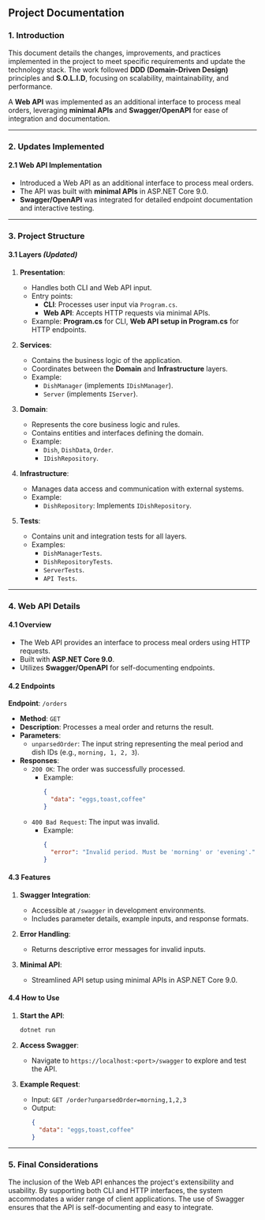 ﻿## **Project Documentation**

### **1. Introduction**

This document details the changes, improvements, and practices implemented in the project to meet specific requirements and update the technology stack. The work followed **DDD (Domain-Driven Design)** principles and **S.O.L.I.D**, focusing on scalability, maintainability, and performance.

A **Web API** was implemented as an additional interface to process meal orders, leveraging **minimal APIs** and **Swagger/OpenAPI** for ease of integration and documentation.

---

### **2. Updates Implemented**

#### **2.1 Web API Implementation**

- Introduced a Web API as an additional interface to process meal orders.
- The API was built with **minimal APIs** in ASP.NET Core 9.0.
- **Swagger/OpenAPI** was integrated for detailed endpoint documentation and interactive testing.

---

### **3. Project Structure**

#### **3.1 Layers** *(Updated)*

1. **Presentation**:
    - Handles both CLI and Web API input.
    - Entry points:
        - **CLI**: Processes user input via `Program.cs`.
        - **Web API**: Accepts HTTP requests via minimal APIs.
    - Example: **Program.cs** for CLI, **Web API setup in Program.cs** for HTTP endpoints.

2. **Services**:
    - Contains the business logic of the application.
    - Coordinates between the **Domain** and **Infrastructure** layers.
    - Example:
        - `DishManager` (implements `IDishManager`).
        - `Server` (implements `IServer`).

3. **Domain**:
    - Represents the core business logic and rules.
    - Contains entities and interfaces defining the domain.
    - Example:
        - `Dish`, `DishData`, `Order`.
        - `IDishRepository`.

4. **Infrastructure**:
    - Manages data access and communication with external systems.
    - Example:
        - `DishRepository`: Implements `IDishRepository`.

5. **Tests**:
    - Contains unit and integration tests for all layers.
    - Examples:
        - `DishManagerTests`.
        - `DishRepositoryTests`.
        - `ServerTests`.
        - `API Tests`.

---

### **4. Web API Details**

#### **4.1 Overview**

- The Web API provides an interface to process meal orders using HTTP requests.
- Built with **ASP.NET Core 9.0**.
- Utilizes **Swagger/OpenAPI** for self-documenting endpoints.

#### **4.2 Endpoints**

**Endpoint**: `/orders`

- **Method**: `GET`
- **Description**: Processes a meal order and returns the result.
- **Parameters**:
    - `unparsedOrder`: The input string representing the meal period and dish IDs (e.g., `morning, 1, 2, 3`).
- **Responses**:
    - `200 OK`: The order was successfully processed.
        - Example:
          ```json
          {
            "data": "eggs,toast,coffee"
          }
          ```
    - `400 Bad Request`: The input was invalid.
        - Example:
          ```json
          {
            "error": "Invalid period. Must be 'morning' or 'evening'."
          }
          ```

#### **4.3 Features**

1. **Swagger Integration**:
    - Accessible at `/swagger` in development environments.
    - Includes parameter details, example inputs, and response formats.

2. **Error Handling**:
    - Returns descriptive error messages for invalid inputs.

3. **Minimal API**:
    - Streamlined API setup using minimal APIs in ASP.NET Core 9.0.

#### **4.4 How to Use**

1. **Start the API**:
   ```bash
   dotnet run
   ```

2. **Access Swagger**:
    - Navigate to `https://localhost:<port>/swagger` to explore and test the API.

3. **Example Request**:
    - Input: `GET /order?unparsedOrder=morning,1,2,3`
    - Output:
      ```json
      {
        "data": "eggs,toast,coffee"
      }
      ```

---

### **5. Final Considerations**

The inclusion of the Web API enhances the project's extensibility and usability. By supporting both CLI and HTTP interfaces, the system accommodates a wider range of client applications. The use of Swagger ensures that the API is self-documenting and easy to integrate.

